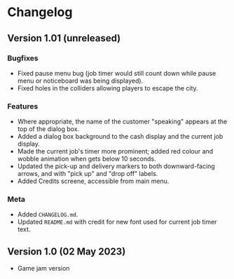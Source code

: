 # Changelog

## Version 1.01 (unreleased)
### Bugfixes
- Fixed pause menu bug (job timer would still count down while pause menu or noticeboard was being displayed).
- Fixed holes in the colliders allowing players to escape the city.

### Features
- Where appropriate, the name of the customer "speaking" appears at the top of the dialog box.
- Added a dialog box background to the cash display and the current job display.
- Made the current job's timer more prominent; added red colour and wobble animation when gets below 10 seconds.
- Updated the pick-up and delivery markers to both downward-facing arrows, and with "pick up" and "drop off" labels.
- Added Credits screene, accessible from main menu.

### Meta
- Added `CHANGELOG.md`.
- Updated `README.md` with credit for new font used for current job timer text.

## Version 1.0 (02 May 2023)
- Game jam version